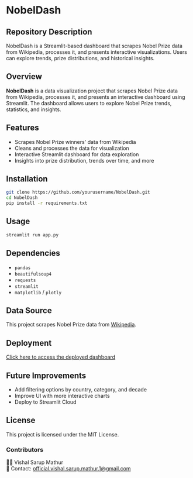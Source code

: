 # NobelDash

## Repository Description
NobelDash is a Streamlit-based dashboard that scrapes Nobel Prize data from Wikipedia, processes it, and presents interactive visualizations. Users can explore trends, prize distributions, and historical insights.

## Overview
**NobelDash** is a data visualization project that scrapes Nobel Prize data from Wikipedia, processes it, and presents an interactive dashboard using Streamlit. The dashboard allows users to explore Nobel Prize trends, statistics, and insights.

## Features
- Scrapes Nobel Prize winners' data from Wikipedia
- Cleans and processes the data for visualization
- Interactive Streamlit dashboard for data exploration
- Insights into prize distribution, trends over time, and more

## Installation
```bash
git clone https://github.com/yourusername/NobelDash.git
cd NobelDash
pip install -r requirements.txt
```

## Usage
```bash
streamlit run app.py
```

## Dependencies
- `pandas`
- `beautifulsoup4`
- `requests`
- `streamlit`
- `matplotlib` / `plotly`

## Data Source
This project scrapes Nobel Prize data from [Wikipedia](https://en.wikipedia.org/wiki/List_of_Nobel_laureates).

## Deployment
[Click here to access the deployed dashboard](https://nobledash.streamlit.app/)

## Future Improvements
- Add filtering options by country, category, and decade
- Improve UI with more interactive charts
- Deploy to Streamlit Cloud

## License
This project is licensed under the MIT License.

### **Contributors**  
👨‍💻 Vishal Sarup Mathur  
📧 Contact: official.vishal.sarup.mathur.1@gmail.com  

